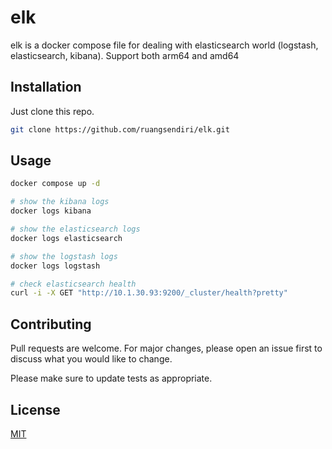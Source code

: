 # elk

elk is a docker compose file for dealing with elasticsearch world (logstash, elasticsearch, kibana). Support both arm64 and amd64

## Installation

Just clone this repo.

```bash
git clone https://github.com/ruangsendiri/elk.git
```

## Usage

```bash
docker compose up -d

# show the kibana logs
docker logs kibana

# show the elasticsearch logs
docker logs elasticsearch

# show the logstash logs
docker logs logstash

# check elasticsearch health
curl -i -X GET "http://10.1.30.93:9200/_cluster/health?pretty"
```

## Contributing

Pull requests are welcome. For major changes, please open an issue first
to discuss what you would like to change.

Please make sure to update tests as appropriate.

## License

[MIT](https://choosealicense.com/licenses/mit/)
